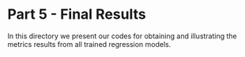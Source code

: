 # Part 5 - Final Results

In this directory we present our codes for obtaining and illustrating the metrics results from all trained regression models.
